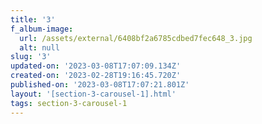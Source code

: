 ```yaml
---
title: '3'
f_album-image:
  url: /assets/external/6408bf2a6785cdbed7fec648_3.jpg
  alt: null
slug: '3'
updated-on: '2023-03-08T17:07:09.134Z'
created-on: '2023-02-28T19:16:45.720Z'
published-on: '2023-03-08T17:07:21.801Z'
layout: '[section-3-carousel-1].html'
tags: section-3-carousel-1
---
```




